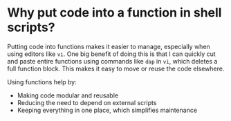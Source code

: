 # Why put code into a function in shell scripts?

Putting code into functions makes it easier to manage, especially when using editors like `vi`. One big benefit of doing this is that I can quickly cut and paste entire functions using commands like `dap` in `vi`, which deletes a full function block. This makes it easy to move or reuse the code elsewhere.

Using functions help by:

* Making code modular and reusable
* Reducing the need to depend on external scripts
* Keeping everything in one place, which simplifies maintenance

